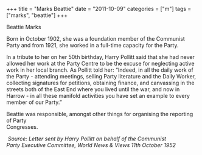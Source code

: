 +++
title = "Marks Beattie"
date = "2011-10-09"
categories = ["m"]
tags = ["marks", "beattie"]
+++

Beattie Marks

  
Born in October 1902, she was a foundation member of the Communist Party and from 1921, she worked in a full-time capacity for the Party.

In a tribute to her on her 50th birthday, Harry Pollitt said that she had never allowed her work at the Party Centre to be the excuse for neglecting active work in her local branch. As Pollitt told her: “Indeed, in all the daily work of the Party - attending meetings, selling Party literature and the Daily Worker, collecting signatures for petitions, obtaining finance, and canvassing in the streets both of the East End where you lived until the war, and now in Harrow - in all these manifold activities you have set an example to every member of our Party.”

Beattie was responsible, amongst other things for organising the reporting of Party   
Congresses.

 _Source: Letter sent by Harry Pollitt on behalf of the Communist Party Executive Committee, World News & Views 11th October 1952_
